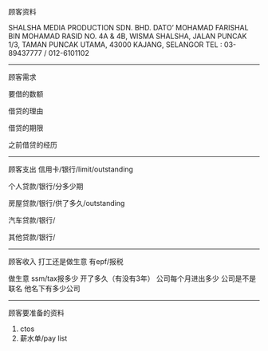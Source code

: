 顾客资料

SHALSHA MEDIA PRODUCTION SDN. BHD. DATO’ MOHAMAD FARISHAL BIN MOHAMAD RASID NO. 4A & 4B, WISMA SHALSHA, JALAN PUNCAK 1/3, TAMAN PUNCAK UTAMA, 43000 KAJANG, SELANGOR TEL : 03-89437777 / 012-6101102

-----------------
顾客需求


要借的数额

借贷的理由

借贷的期限

之前借贷的经历


--------------
顾客支出
信用卡/银行/limit/outstanding


个人贷款/银行/分多少期

房屋贷款/银行/供了多久/outstanding

汽车贷款/银行/


其他贷款/银行/

-----------
顾客收入
打工还是做生意
有epf/报税

做生意 ssm/tax报多少
开了多久（有没有3年）
公司每个月进出多少
公司是不是联名
他名下有多少公司

-------
顾客要准备的资料
1. ctos
2. 薪水单/pay list




